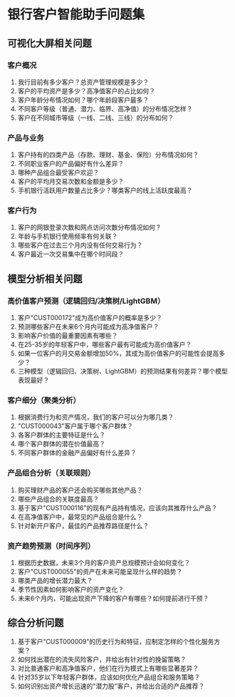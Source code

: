 # 银行客户智能助手问题集

## 可视化大屏相关问题

### 客户概况
1. 我行目前有多少客户？总资产管理规模是多少？
2. 客户的平均资产是多少？高净值客户的占比如何？
3. 客户年龄分布情况如何？哪个年龄段客户最多？
4. 不同客户等级（普通、潜力、临界、高净值）的分布情况怎样？
5. 客户在不同城市等级（一线、二线、三线）的分布如何？

### 产品与业务
1. 客户持有的四类产品（存款、理财、基金、保险）分布情况如何？
2. 不同职业客户的产品偏好有什么差异？
3. 哪种产品组合最受客户欢迎？
4. 客户的平均月交易次数和金额是多少？
5. 手机银行活跃用户数量占比多少？哪类客户的线上活跃度最高？

### 客户行为
1. 客户的网银登录次数和网点访问次数分布情况如何？
2. 年龄与手机银行使用频率有何关联？
3. 哪些客户在过去三个月内没有任何交易行为？
4. 客户最近一次交易集中在哪个时间段？

## 模型分析相关问题

### 高价值客户预测（逻辑回归/决策树/LightGBM）
1. 客户"CUST000172"成为高价值客户的概率是多少？
2. 预测哪些客户在未来6个月内可能成为高净值客户？
3. 影响客户价值的最重要因素有哪些？
4. 在25-35岁的年轻客户中，哪些客户最有可能成为高价值客户？
5. 如果一位客户的月交易金额增加50%，其成为高价值客户的可能性会提高多少？
6. 三种模型（逻辑回归、决策树、LightGBM）的预测结果有何差异？哪个模型表现最好？

### 客户细分（聚类分析）
1. 根据消费行为和资产情况，我们的客户可以分为哪几类？
2. "CUST000043"客户属于哪个客户群体？
3. 各客户群体的主要特征是什么？
4. 哪个客户群体的潜在价值最高？
5. 不同客户群体的金融产品偏好有什么差异？

### 产品组合分析（关联规则）
1. 购买理财产品的客户还会购买哪些其他产品？
2. 哪些产品组合的关联度最高？
3. 基于客户"CUST000116"的现有产品持有情况，应该向其推荐什么产品？
4. 在高净值客户中，最常见的产品组合是什么？
5. 针对新开户客户，最佳的产品推荐路径是什么？

### 资产趋势预测（时间序列）
1. 根据历史数据，未来3个月的客户资产总规模预计会如何变化？
2. 客户"CUST000055"的资产在未来可能呈现什么样的趋势？
3. 哪类产品的增长潜力最大？
4. 季节性因素如何影响客户的资产变化？
5. 未来6个月内，可能出现资产下降的客户有哪些？如何提前进行干预？

## 综合分析问题

1. 基于客户"CUST000009"的历史行为和特征，应制定怎样的个性化服务方案？
2. 如何找出潜在的流失风险客户，并给出有针对性的挽留策略？
3. 对比普通客户和高净值客户，他们在行为模式上有哪些显著差异？
4. 针对35岁以下年轻客户群体，应该如何优化产品组合和服务策略？
5. 如何识别出资产增长迅速的"潜力股"客户，并给出合适的产品推荐？ 
